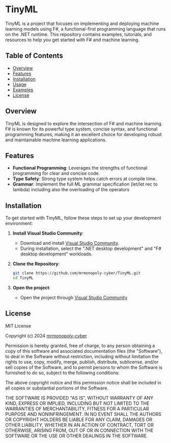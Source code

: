 # TinyML

TinyML is a project that focuses on implementing and deploying machine learning models using F#, a functional-first programming language that runs on the .NET runtime. This repository contains examples, tutorials, and resources to help you get started with F# and machine learning.

## Table of Contents

- [Overview](#overview)
- [Features](#features)
- [Installation](#installation)
- [Usage](#usage)
- [Examples](#examples)
- [License](#license)

## Overview

TinyML is designed to explore the intersection of F# and machine learning. F# is known for its powerful type system, concise syntax, and functional programming features, making it an excellent choice for developing robust and maintainable machine learning applications.

## Features

- **Functional Programming**: Leverages the strengths of functional programming for clear and concise code.
- **Type Safety**: Strong type system helps catch errors at compile time.
- **Grammar**: Implement the full ML grammar specification (let/let rec to lambda) including
also the overloading of the operators

## Installation

To get started with TinyML, follow these steps to set up your development environment:

1. **Install Visual Studio Community**:
   - Download and install [Visual Studio Community](https://visualstudio.microsoft.com/vs/community/).
   - During installation, select the ".NET desktop development" and "F# desktop development" workloads.

2. **Clone the Repository**:
   ```bash
   git clone https://github.com/mrmonopoly-cyber/TinyML.git
   cd TinyML
   ```

3. **Open the project**:
   - Open the project through [Visual Studio Community](https://visualstudio.microsoft.com/vs/community/)


## License
MIT License

Copyright (c) 2024 [mrmonopoly-cyber](https://github.com/mrmonopoly-cyber/)

Permission is hereby granted, free of charge, to any person obtaining a copy
of this software and associated documentation files (the "Software"), to deal
in the Software without restriction, including without limitation the rights
to use, copy, modify, merge, publish, distribute, sublicense, and/or sell
copies of the Software, and to permit persons to whom the Software is
furnished to do so, subject to the following conditions:

The above copyright notice and this permission notice shall be included in all
copies or substantial portions of the Software.

THE SOFTWARE IS PROVIDED "AS IS", WITHOUT WARRANTY OF ANY KIND, EXPRESS OR
IMPLIED, INCLUDING BUT NOT LIMITED TO THE WARRANTIES OF MERCHANTABILITY,
FITNESS FOR A PARTICULAR PURPOSE AND NONINFRINGEMENT. IN NO EVENT SHALL THE
AUTHORS OR COPYRIGHT HOLDERS BE LIABLE FOR ANY CLAIM, DAMAGES OR OTHER
LIABILITY, WHETHER IN AN ACTION OF CONTRACT, TORT OR OTHERWISE, ARISING FROM,
OUT OF OR IN CONNECTION WITH THE SOFTWARE OR THE USE OR OTHER DEALINGS IN THE
SOFTWARE.
